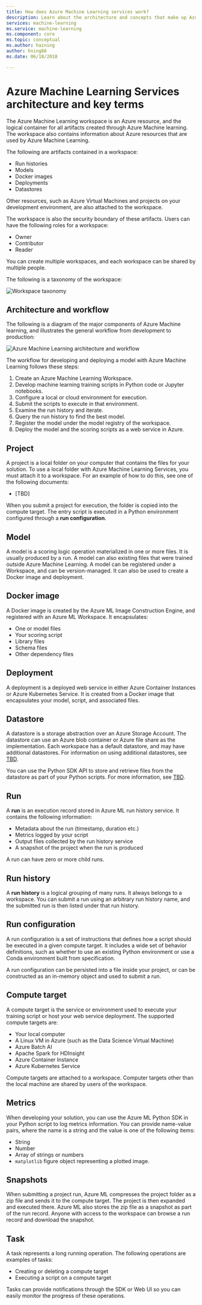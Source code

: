 ```yaml
---
title: How does Azure Machine Learning services work?
description: Learn about the architecture and concepts that make up Azure Machine Learning Services. 
services: machine-learning
ms.service: machine-learning
ms.component: core
ms.topic: conceptual
ms.author: haining
author: hning86
ms.date: 06/18/2018

---
```


# Azure Machine Learning Services architecture and key terms 

The Azure Machine Learning workspace is an Azure resource, and the logical container for all artifacts created through Azure Machine learning. The workspace also contains information about Azure resources that are used by Azure Machine Learning.

The following are artifacts contained in a workspace:

* Run histories
* Models
* Docker images
* Deployments
* Datastores

Other resources, such as Azure Virtual Machines and projects on your development environment, are also attached to the workspace.

The workspace is also the security boundary of these artifacts. Users can have the following roles for a workspace:

* Owner
* Contributor
* Reader

You can create multiple workspaces, and each workspace can be shared by multiple people.

The following is a taxonomy of the workspace:

![Workspace taxonomy](./media/concept-azure-machine-learning-architecture.md/taxonomy.png)

## Architecture and workflow

The following is a diagram of the major components of Azure Machine learning, and illustrates the general workflow from development to production: 

![Azure Machine Learning architecture and workflow](./media/concept-azure-machine-learning-architecture.md/workflow.png)

The workflow for developing and deploying a model with Azure Machine Learning follows these steps:

1. Create an Azure Machine Learning Workspace.
2. Develop machine learning training scripts in Python code or Jupyter notebooks.
3. Configure a local or cloud environment for execution.
4. Submit the scripts to execute in that environment.
5. Examine the run history and iterate.
6. Query the run history to find the best model.
6. Register the model under the model registry of the workspace.
7. Deploy the model and the scoring scripts as a web service in Azure.

## Project

A project is a local folder on your computer that contains the files for your solution. To use a local folder with Azure Machine Learning Services, you must attach it to a workspace. For an example of how to do this, see one of the following documents:

* [TBD]

When you submit a project for execution, the folder is copied into the compute target. The entry script is executed in a Python environment configured through a __run configuration__.

## Model

A model is a scoring logic operation materialized in one or more files. It is usually produced by a run. A model can also existing files that were trained outside Azure Machine Learning. A model can be registered under a Workspace, and can be version-managed. It can also be used to create a Docker image and deployment.

## Docker image

A Docker image is created by the Azure ML Image Construction Engine, and registered with an Azure ML Workspace. It encapsulates:

* One or model files
* Your scoring script
* Library files
* Schema files
* Other dependency files

## Deployment

A deployment is a deployed web service in either Azure Container Instances or Azure Kubernetes Service. It is created from a Docker image that encapsulates your model, script, and associated files.

## Datastore

A datastore is a storage abstraction over an Azure Storage Account. The datastore can use an Azure blob container or Azure file share as the implementation. Each workspace has a default datastore, and may have additional datastores. For information on using additional datastores, see [TBD]().

You can use the Python SDK API to store and retrieve files from the datastore as part of your Python scripts. For more information, see [TBD]().

## Run

A __run__ is an execution record stored in Azure ML run history service. It contains the following information:

* Metadata about the run (timestamp, duration etc.)
* Metrics logged by your script
* Output files collected by the run history service
* A snapshot of the project when the run is produced

A run can have zero or more child runs.

## Run history

A __run history__ is a logical grouping of many runs. It always belongs to a workspace. You can submit a run using an arbitrary run history name, and the submitted run is then listed under that run history.

## Run configuration

A run configuration is a set of instructions that defines how a script should be executed in a given compute target. It includes a wide set of behavior definitions, such as whether to use an existing Python environment or use a Conda environment built from specification.

A run configuration can be persisted into a file inside your project, or can be constructed as an in-memory object and used to submit a run.

## Compute target

A compute target is the service or environment used to execute your training script or host your web service deployment. The supported compute targets are:

* Your local computer
* A Linux VM in Azure (such as the Data Science Virtual Machine)
* Azure Batch AI
* Apache Spark for HDInsight
* Azure Container Instance
* Azure Kubernetes Service

Compute targets are attached to a workspace. Computer targets other than the local machine are shared by users of the workspace.

## Metrics

When developing your solution, you can use the Azure ML Python SDK in your Python script to log metrics information. You can provide name-value pairs, where the name is a string and the value is one of the following items:

* String
* Number
* Array of strings or numbers
* `matplotlib` figure object representing a plotted image.

## Snapshots

When submitting a project run, Azure ML compresses the project folder as a zip file and sends it to the compute target. The project is then expanded and executed there. Azure ML also stores the zip file as a snapshot as part of the run record. Anyone with access to the workspace can browse a run record and download the snapshot.

## Task

A task represents a long running operation. The following operations are examples of tasks:

* Creating or deleting a compute target
* Executing a script on a compute target

Tasks can provide notifications through the SDK or Web UI so you can easily monitor the progress of these operations. 
